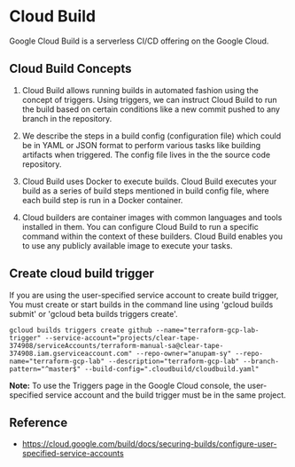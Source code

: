 # Cloud Build
Google Cloud Build is a serverless CI/CD offering on the Google Cloud.

## Cloud Build Concepts
1. Cloud Build allows running builds in automated fashion using the concept of triggers. Using triggers, we can instruct Cloud Build to run the build based on certain conditions like a new commit pushed to any branch in the repository.

2. We describe the steps in a build config (configuration file) which could be in YAML or JSON format to perform various tasks like building artifacts when triggered. The config file lives in the the source code repository.

3. Cloud Build uses Docker to execute builds. Cloud Build executes your build as a series of build steps mentioned in build config file, where each build step is run in a Docker container.

4. Cloud builders are container images with common languages and tools installed in them. You can configure Cloud Build to run a specific command within the context of these builders. Cloud Build enables you to use any publicly available image to execute your tasks.

## Create cloud build trigger
If you are using the user-specified service account to create build trigger, You must create or start builds in the command line using 'gcloud builds submit' or 'gcloud beta builds triggers create'.

```
gcloud builds triggers create github --name="terraform-gcp-lab-trigger" --service-account="projects/clear-tape-374908/serviceAccounts/terraform-manual-sa@clear-tape-374908.iam.gserviceaccount.com" --repo-owner="anupam-sy" --repo-name="terraform-gcp-lab" --description="terraform-gcp-lab" --branch-pattern="^master$" --build-config=".cloudbuild/cloudbuild.yaml"
```

**Note:** To use the Triggers page in the Google Cloud console, the user-specified service account and the build trigger must be in the same project.

## Reference
- https://cloud.google.com/build/docs/securing-builds/configure-user-specified-service-accounts